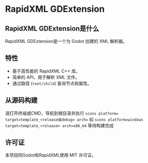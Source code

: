 # RapidXML GDExtension
## RapidXML GDExtension是什么
RapidXML GDExtension是一个为 Godot 创建的 XML 解析器。


## 特性
 - 基于高性能的 RapidXML C++ 库。
 - 简单的 API，用于解析 XML 文件。
 - 通过路径 (`root/child`) 查询节点和属性。

## 从源码构建
请打开终端或CMD，导航到根目录并执行
`scons platform= target=template_<release或debug> arch=`
如
`scons platform=windows target=template_<release> arch=x86_64`
等待构建完成

## 许可证
本项目同Godot和RapidXML使用 MIT 许可证。